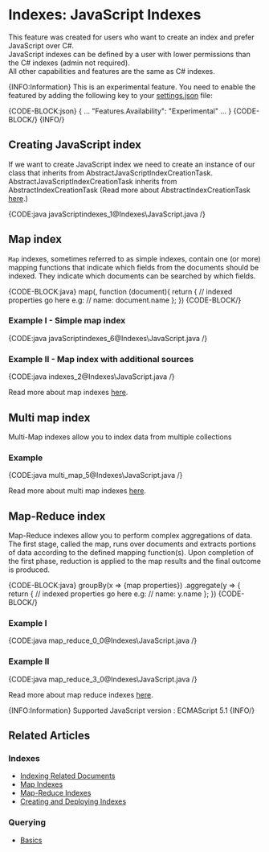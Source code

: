 # Indexes: JavaScript Indexes

This feature was created for users who want to create an index and prefer JavaScript over C#.   
JavaScript indexes can be defined by a user with lower permissions than the C# indexes (admin not required).   
All other capabilities and features are the same as C# indexes.   

{INFO:Information}
This is an experimental feature.
You need to enable the featured by adding the following key to your [settings.json](../server/configuration/configuration-options#settings.json) file:

{CODE-BLOCK:json}
{
    ...
    "Features.Availability": "Experimental"
    ...
}
{CODE-BLOCK/}
{INFO/}

## Creating  JavaScript index

If we want to create JavaScript index we need to create an instance of our class that inherits 
from AbstractJavaScriptIndexCreationTask.   
AbstractJavaScriptIndexCreationTask inherits from AbstractIndexCreationTask 
(Read more about AbstractIndexCreationTask [here](../indexes/creating-and-deploying#Using-AbstractIndexCreationTask).)

{CODE:java javaScriptindexes_1@Indexes\JavaScript.java /}

## Map index

`Map` indexes, sometimes referred to as simple indexes, contain one (or more) mapping functions that indicate which fields from the documents should be indexed. 
They indicate which documents can be searched by which fields.

{CODE-BLOCK:java}
   map(<collection-name>, function (document){
        return {
            // indexed properties go here e.g:
            // name: document.name
        };
    })
{CODE-BLOCK/}

### Example I - Simple map index

{CODE:java javaScriptindexes_6@Indexes\JavaScript.java /}

### Example II - Map index with additional sources

{CODE:java indexes_2@Indexes\JavaScript.java /}

Read more about map indexes [here](../indexes/map-indexes).

## Multi map index

Multi-Map indexes allow you to index data from multiple collections

### Example

{CODE:java multi_map_5@Indexes\JavaScript.java /}

Read more about multi map indexes [here](../indexes/map-reduce-indexes).

## Map-Reduce index
Map-Reduce indexes allow you to perform complex aggregations of data.
The first stage, called the map, runs over documents and extracts portions of data according to the defined mapping function(s).
Upon completion of the first phase, reduction is applied to the map results and the final outcome is produced.

{CODE-BLOCK:java}
   groupBy(x => {map properties})
        .aggregate(y => {
            return {
                // indexed properties go here e.g:
                // name: y.name
            };
        })
{CODE-BLOCK/}

### Example I

{CODE:java map_reduce_0_0@Indexes\JavaScript.java /}

### Example II

{CODE:java map_reduce_3_0@Indexes\JavaScript.java /}

Read more about map reduce indexes [here](../indexes/multi-map-indexes).

{INFO:Information}
Supported JavaScript version : ECMAScript 5.1
{INFO/}

## Related Articles

### Indexes

- [Indexing Related Documents](../indexes/indexing-related-documents)
- [Map Indexes](../indexes/map-indexes)
- [Map-Reduce Indexes](../indexes/map-reduce-indexes)
- [Creating and Deploying Indexes](../indexes/creating-and-deploying)

### Querying
- [Basics](../indexes/querying/basics)
